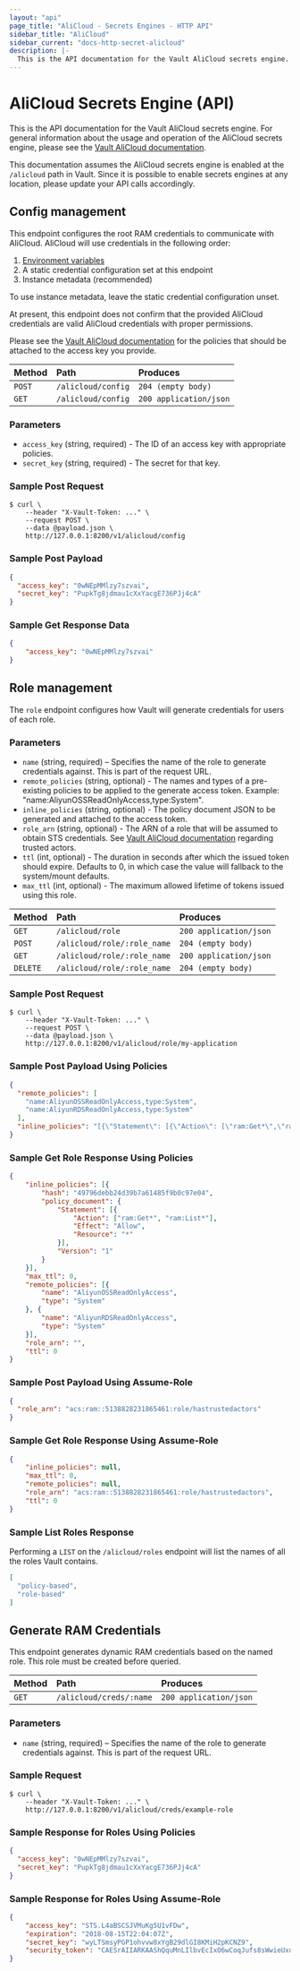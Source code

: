 ```yaml
---
layout: "api"
page_title: "AliCloud - Secrets Engines - HTTP API"
sidebar_title: "AliCloud"
sidebar_current: "docs-http-secret-alicloud"
description: |-
  This is the API documentation for the Vault AliCloud secrets engine.
---
```


# AliCloud Secrets Engine (API)

This is the API documentation for the Vault AliCloud secrets engine. For general
information about the usage and operation of the AliCloud secrets engine, please see
the [Vault AliCloud documentation](/docs/secrets/alicloud/index.html).

This documentation assumes the AliCloud secrets engine is enabled at the `/alicloud` path
in Vault. Since it is possible to enable secrets engines at any location, please
update your API calls accordingly.

## Config management

This endpoint configures the root RAM credentials to communicate with AliCloud. AliCloud
will use credentials in the following order:

1. [Environment variables](https://github.com/aliyun/alibaba-cloud-sdk-go/blob/master/sdk/auth/credentials/providers/env.go)
2. A static credential configuration set at this endpoint
3. Instance metadata (recommended)

To use instance metadata, leave the static credential configuration unset.

At present, this endpoint does not confirm that the provided AliCloud credentials are
valid AliCloud credentials with proper permissions.

Please see the [Vault AliCloud documentation](/docs/secrets/alicloud/index.html) for
the policies that should be attached to the access key you provide.

| Method   | Path                         | Produces               |
| :------- | :--------------------------- | :--------------------- |
| `POST`   | `/alicloud/config`           | `204 (empty body)`     |
| `GET`    | `/alicloud/config`           | `200 application/json` |

### Parameters

* `access_key` (string, required) - The ID of an access key with appropriate policies.
* `secret_key` (string, required) - The secret for that key.

### Sample Post Request

```
$ curl \
    --header "X-Vault-Token: ..." \
    --request POST \
    --data @payload.json \
    http://127.0.0.1:8200/v1/alicloud/config
```

### Sample Post Payload

```json
{
  "access_key": "0wNEpMMlzy7szvai",
  "secret_key": "PupkTg8jdmau1cXxYacgE736PJj4cA"
}
```

### Sample Get Response Data

```json
{
    "access_key": "0wNEpMMlzy7szvai"
}
```

## Role management

The `role` endpoint configures how Vault will generate credentials for users of each role.

### Parameters

* `name` (string, required) – Specifies the name of the role to generate credentials against. This is part of the request URL.
* `remote_policies` (string, optional) - The names and types of a pre-existing policies to be applied to the generate access token. Example: "name:AliyunOSSReadOnlyAccess,type:System".
* `inline_policies` (string, optional) - The policy document JSON to be generated and attached to the access token.
* `role_arn` (string, optional) - The ARN of a role that will be assumed to obtain STS credentials. See [Vault AliCloud documentation](/docs/secrets/alicloud/index.html) regarding trusted actors.
* `ttl` (int, optional) - The duration in seconds after which the issued token should expire. Defaults to 0, in which case the value will fallback to the system/mount defaults.
* `max_ttl` (int, optional) - The maximum allowed lifetime of tokens issued using this role.

| Method   | Path                        | Produces               |
| :------- | :---------------------------| :--------------------- |
| `GET`    | `/alicloud/role`            | `200 application/json` |
| `POST`   | `/alicloud/role/:role_name` | `204 (empty body)`     |
| `GET`    | `/alicloud/role/:role_name` | `200 application/json` |
| `DELETE` | `/alicloud/role/:role_name` | `204 (empty body)`     |

### Sample Post Request

```
$ curl \
    --header "X-Vault-Token: ..." \
    --request POST \
    --data @payload.json \
    http://127.0.0.1:8200/v1/alicloud/role/my-application
```

### Sample Post Payload Using Policies

```json
{
  "remote_policies": [
    "name:AliyunOSSReadOnlyAccess,type:System",
    "name:AliyunRDSReadOnlyAccess,type:System"
  ],
  "inline_policies": "[{\"Statement\": [{\"Action\": [\"ram:Get*\",\"ram:List*\"],\"Effect\": \"Allow\",\"Resource\": \"*\"}],\"Version\": \"1\"}]"
}
```

### Sample Get Role Response Using Policies

```json
{
	"inline_policies": [{
		"hash": "49796debb24d39b7a61485f9b0c97e04",
		"policy_document": {
			"Statement": [{
				"Action": ["ram:Get*", "ram:List*"],
				"Effect": "Allow",
				"Resource": "*"
			}],
			"Version": "1"
		}
	}],
	"max_ttl": 0,
	"remote_policies": [{
		"name": "AliyunOSSReadOnlyAccess",
		"type": "System"
	}, {
		"name": "AliyunRDSReadOnlyAccess",
		"type": "System"
	}],
	"role_arn": "",
	"ttl": 0
}
```

### Sample Post Payload Using Assume-Role

```json
{
  "role_arn": "acs:ram::5138828231865461:role/hastrustedactors"
}
```

### Sample Get Role Response Using Assume-Role

```json
{
	"inline_policies": null,
	"max_ttl": 0,
	"remote_policies": null,
	"role_arn": "acs:ram::5138828231865461:role/hastrustedactors",
	"ttl": 0
}
```

### Sample List Roles Response

Performing a `LIST` on the `/alicloud/roles` endpoint will list the names of all the roles Vault contains.

```json
[
  "policy-based",
  "role-based"
]
```

## Generate RAM Credentials

This endpoint generates dynamic RAM credentials based on the named role. This
role must be created before queried.

| Method   | Path                         | Produces               |
| :------- | :--------------------------- | :--------------------- |
| `GET`    | `/alicloud/creds/:name`      | `200 application/json` |

### Parameters

* `name` (string, required) – Specifies the name of the role to generate credentials against. This is part of the request URL.

### Sample Request

```
$ curl \
    --header "X-Vault-Token: ..." \
    http://127.0.0.1:8200/v1/alicloud/creds/example-role
```

### Sample Response for Roles Using Policies

```json
{
  "access_key": "0wNEpMMlzy7szvai",
  "secret_key": "PupkTg8jdmau1cXxYacgE736PJj4cA"
}

```

### Sample Response for Roles Using Assume-Role

```json
{
	"access_key": "STS.L4aBSCSJVMuKg5U1vFDw",
	"expiration": "2018-08-15T22:04:07Z",
	"secret_key": "wyLTSmsyPGP1ohvvw8xYgB29dlGI8KMiH2pKCNZ9",
	"security_token": "CAESrAIIARKAAShQquMnLIlbvEcIxO6wCoqJufs8sWwieUxu45hS9AvKNEte8KRUWiJWJ6Y+YHAPgNwi7yfRecMFydL2uPOgBI7LDio0RkbYLmJfIxHM2nGBPdml7kYEOXmJp2aDhbvvwVYIyt/8iES/R6N208wQh0Pk2bu+/9dvalp6wOHF4gkFGhhTVFMuTDRhQlNDU0pWTXVLZzVVMXZGRHciBTQzMjc0KgVhbGljZTCpnJjwySk6BlJzYU1ENUJuCgExGmkKBUFsbG93Eh8KDEFjdGlvbkVxdWFscxIGQWN0aW9uGgcKBW9zczoqEj8KDlJlc291cmNlRXF1YWxzEghSZXNvdXJjZRojCiFhY3M6b3NzOio6NDMyNzQ6c2FtcGxlYm94L2FsaWNlLyo="
}
```
